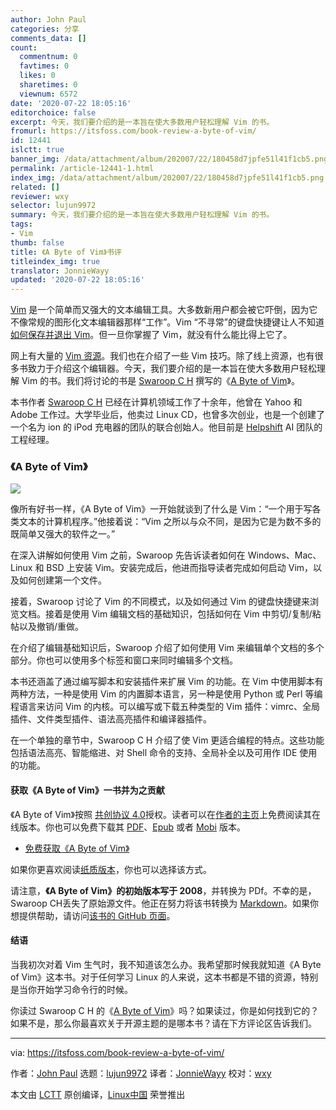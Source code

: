 ```yaml
---
author: John Paul
categories: 分享
comments_data: []
count:
  commentnum: 0
  favtimes: 0
  likes: 0
  sharetimes: 0
  viewnum: 6572
date: '2020-07-22 18:05:16'
editorchoice: false
excerpt: 今天，我们要介绍的是一本旨在使大多数用户轻松理解 Vim 的书。
fromurl: https://itsfoss.com/book-review-a-byte-of-vim/
id: 12441
islctt: true
banner_img: /data/attachment/album/202007/22/180458d7jpfe51l41f1cb5.png
permalink: /article-12441-1.html
index_img: /data/attachment/album/202007/22/180458d7jpfe51l41f1cb5.png.thumb.jpg
related: []
reviewer: wxy
selector: lujun9972
summary: 今天，我们要介绍的是一本旨在使大多数用户轻松理解 Vim 的书。
tags:
- Vim
thumb: false
title: 《A Byte of Vim》书评
titleindex_img: true
translator: JonnieWayy
updated: '2020-07-22 18:05:16'
---
```


[Vim](https://www.vim.org/) 是一个简单而又强大的文本编辑工具。大多数新用户都会被它吓倒，因为它不像常规的图形化文本编辑器那样“工作”。Vim “不寻常”的键盘快捷键让人不知道[如何保存并退出 Vim](https://itsfoss.com/how-to-exit-vim/)。但一旦你掌握了 Vim，就没有什么能比得上它了。


网上有大量的 [Vim 资源](https://linuxhandbook.com/basic-vim-commands/)。我们也在介绍了一些 Vim 技巧。除了线上资源，也有很多书致力于介绍这个编辑器。今天，我们要介绍的是一本旨在使大多数用户轻松理解 Vim 的书。我们将讨论的书是 [Swaroop C H](https://swaroopch.com/) 撰写的《[A Byte of Vim](https://vim.swaroopch.com/)》。


本书作者 [Swaroop C H](https://swaroopch.com/) 已经在计算机领域工作了十余年，他曾在 Yahoo 和 Adobe 工作过。大学毕业后，他卖过 Linux CD，也曾多次创业，也是一个创建了一个名为 ion 的 iPod 充电器的团队的联合创始人。他目前是 [Helpshift](https://www.helpshift.com/) AI 团队的工程经理。


### 《A Byte of Vim》


![](/data/attachment/album/202007/22/180458d7jpfe51l41f1cb5.png)


像所有好书一样，《A Byte of Vim》一开始就谈到了什么是 Vim：“一个用于写各类文本的计算机程序。”他接着说：“Vim 之所以与众不同，是因为它是为数不多的既简单又强大的软件之一。”


在深入讲解如何使用 Vim 之前，Swaroop 先告诉读者如何在 Windows、Mac、Linux 和 BSD 上安装 Vim。安装完成后，他进而指导读者完成如何启动 Vim，以及如何创建第一个文件。


接着，Swaroop 讨论了 Vim 的不同模式，以及如何通过 Vim 的键盘快捷键来浏览文档。接着是使用 Vim 编辑文档的基础知识，包括如何在 Vim 中剪切/复制/粘帖以及撤销/重做。


在介绍了编辑基础知识后，Swaroop 介绍了如何使用 Vim 来编辑单个文档的多个部分。你也可以使用多个标签和窗口来同时编辑多个文档。


本书还涵盖了通过编写脚本和安装插件来扩展 Vim 的功能。在 Vim 中使用脚本有两种方法，一种是使用 Vim 的内置脚本语言，另一种是使用 Python 或 Perl 等编程语言来访问 Vim 的内核。可以编写或下载五种类型的 Vim 插件：vimrc、全局插件、文件类型插件、语法高亮插件和编译器插件。


在一个单独的章节中，Swaroop C H 介绍了使 Vim 更适合编程的特点。这些功能包括语法高亮、智能缩进、对 Shell 命令的支持、全局补全以及可用作 IDE 使用的功能。


#### 获取《A Byte of Vim》一书并为之贡献


《A Byte of Vim》按照 [共创协议 4.0](https://creativecommons.org/licenses/by/4.0/)授权。读者可以在[作者的主页](https://vim.swaroopch.com/)上免费阅读其在线版本。你也可以免费下载其 [PDF](https://www.gitbook.com/download/pdf/book/swaroopch/byte-of-vim)、[Epub](https://www.gitbook.com/download/epub/book/swaroopch/byte-of-vim) 或者 [Mobi](https://www.gitbook.com/download/mobi/book/swaroopch/byte-of-vim) 版本。


* [免费获取《A Byte of Vim》](https://vim.swaroopch.com/)


如果你更喜欢阅读[纸质版本](https://swaroopch.com/buybook/)，你也可以选择该方式。


请注意，**《A Byte of Vim》的初始版本写于 2008**，并转换为 PDf。不幸的是，Swaroop CH丢失了原始源文件。他正在努力将该书转换为 [Markdown](https://itsfoss.com/best-markdown-editors-linux/)。如果你想提供帮助，请访问[该书的 GitHub 页面](https://github.com/swaroopch/byte-of-vim#status-incomplete)。


#### 结语


当我初次对着 Vim 生气时，我不知道该怎么办。我希望那时候我就知道《A Byte of Vim》这本书。对于任何学习 Linux 的人来说，这本书都是不错的资源，特别是当你开始学习命令行的时候。


你读过 Swaroop C H 的《[A Byte of Vim](https://vim.swaroopch.com/)》吗？如果读过，你是如何找到它的？如果不是，那么你最喜欢关于开源主题的是哪本书？请在下方评论区告诉我们。




---


via: <https://itsfoss.com/book-review-a-byte-of-vim/>


作者：[John Paul](https://itsfoss.com/author/john/) 选题：[lujun9972](https://github.com/lujun9972) 译者：[JonnieWayy](https://github.com/JonnieWayy) 校对：[wxy](https://github.com/wxy)


本文由 [LCTT](https://github.com/LCTT/TranslateProject) 原创编译，[Linux中国](https://linux.cn/) 荣誉推出